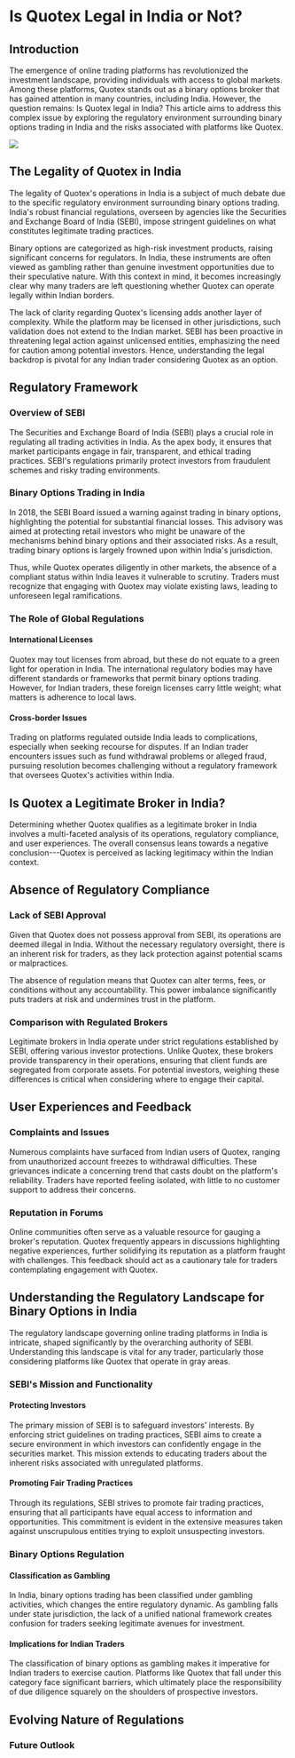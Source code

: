 # Is Quotex Legal in India or Not?

## Introduction

The emergence of online trading platforms has revolutionized the
investment landscape, providing individuals with access to global
markets. Among these platforms, Quotex stands out as a binary options
broker that has gained attention in many countries, including India.
However, the question remains: Is Quotex legal in India? This article
aims to address this complex issue by exploring the regulatory
environment surrounding binary options trading in India and the risks
associated with platforms like Quotex.

[![](https://static.quotex.io/files/4_en/300_250.jpg)](https://traff.sbs/brokerqxlid)

## The Legality of Quotex in India

The legality of Quotex\'s operations in India is a subject of much
debate due to the specific regulatory environment surrounding binary
options trading. India\'s robust financial regulations, overseen by
agencies like the Securities and Exchange Board of India (SEBI), impose
stringent guidelines on what constitutes legitimate trading practices.

Binary options are categorized as high-risk investment products, raising
significant concerns for regulators. In India, these instruments are
often viewed as gambling rather than genuine investment opportunities
due to their speculative nature. With this context in mind, it becomes
increasingly clear why many traders are left questioning whether Quotex
can operate legally within Indian borders.

The lack of clarity regarding Quotex\'s licensing adds another layer of
complexity. While the platform may be licensed in other jurisdictions,
such validation does not extend to the Indian market. SEBI has been
proactive in threatening legal action against unlicensed entities,
emphasizing the need for caution among potential investors. Hence,
understanding the legal backdrop is pivotal for any Indian trader
considering Quotex as an option.

## Regulatory Framework

### Overview of SEBI

The Securities and Exchange Board of India (SEBI) plays a crucial role
in regulating all trading activities in India. As the apex body, it
ensures that market participants engage in fair, transparent, and
ethical trading practices. SEBI\'s regulations primarily protect
investors from fraudulent schemes and risky trading environments.

### Binary Options Trading in India

In 2018, the SEBI Board issued a warning against trading in binary
options, highlighting the potential for substantial financial losses.
This advisory was aimed at protecting retail investors who might be
unaware of the mechanisms behind binary options and their associated
risks. As a result, trading binary options is largely frowned upon
within India\'s jurisdiction.

Thus, while Quotex operates diligently in other markets, the absence of
a compliant status within India leaves it vulnerable to scrutiny.
Traders must recognize that engaging with Quotex may violate existing
laws, leading to unforeseen legal ramifications.

### The Role of Global Regulations

#### International Licenses

Quotex may tout licenses from abroad, but these do not equate to a green
light for operation in India. The international regulatory bodies may
have different standards or frameworks that permit binary options
trading. However, for Indian traders, these foreign licenses carry
little weight; what matters is adherence to local laws.

#### Cross-border Issues

Trading on platforms regulated outside India leads to complications,
especially when seeking recourse for disputes. If an Indian trader
encounters issues such as fund withdrawal problems or alleged fraud,
pursuing resolution becomes challenging without a regulatory framework
that oversees Quotex's activities within India.

## Is Quotex a Legitimate Broker in India?

Determining whether Quotex qualifies as a legitimate broker in India
involves a multi-faceted analysis of its operations, regulatory
compliance, and user experiences. The overall consensus leans towards a
negative conclusion---Quotex is perceived as lacking legitimacy within
the Indian context.

## Absence of Regulatory Compliance

### Lack of SEBI Approval

Given that Quotex does not possess approval from SEBI, its operations
are deemed illegal in India. Without the necessary regulatory oversight,
there is an inherent risk for traders, as they lack protection against
potential scams or malpractices.

The absence of regulation means that Quotex can alter terms, fees, or
conditions without any accountability. This power imbalance
significantly puts traders at risk and undermines trust in the platform.

### Comparison with Regulated Brokers

Legitimate brokers in India operate under strict regulations established
by SEBI, offering various investor protections. Unlike Quotex, these
brokers provide transparency in their operations, ensuring that client
funds are segregated from corporate assets. For potential investors,
weighing these differences is critical when considering where to engage
their capital.

## User Experiences and Feedback

### Complaints and Issues

Numerous complaints have surfaced from Indian users of Quotex, ranging
from unauthorized account freezes to withdrawal difficulties. These
grievances indicate a concerning trend that casts doubt on the
platform's reliability. Traders have reported feeling isolated, with
little to no customer support to address their concerns.

### Reputation in Forums

Online communities often serve as a valuable resource for gauging a
broker\'s reputation. Quotex frequently appears in discussions
highlighting negative experiences, further solidifying its reputation as
a platform fraught with challenges. This feedback should act as a
cautionary tale for traders contemplating engagement with Quotex.

## Understanding the Regulatory Landscape for Binary Options in India

The regulatory landscape governing online trading platforms in India is
intricate, shaped significantly by the overarching authority of SEBI.
Understanding this landscape is vital for any trader, particularly those
considering platforms like Quotex that operate in gray areas.

### SEBI\'s Mission and Functionality

#### Protecting Investors

The primary mission of SEBI is to safeguard investors' interests. By
enforcing strict guidelines on trading practices, SEBI aims to create a
secure environment in which investors can confidently engage in the
securities market. This mission extends to educating traders about the
inherent risks associated with unregulated platforms.

#### Promoting Fair Trading Practices

Through its regulations, SEBI strives to promote fair trading practices,
ensuring that all participants have equal access to information and
opportunities. This commitment is evident in the extensive measures
taken against unscrupulous entities trying to exploit unsuspecting
investors.

### Binary Options Regulation

#### Classification as Gambling

In India, binary options trading has been classified under gambling
activities, which changes the entire regulatory dynamic. As gambling
falls under state jurisdiction, the lack of a unified national framework
creates confusion for traders seeking legitimate avenues for investment.

#### Implications for Indian Traders

The classification of binary options as gambling makes it imperative for
Indian traders to exercise caution. Platforms like Quotex that fall
under this category face significant barriers, which ultimately place
the responsibility of due diligence squarely on the shoulders of
prospective investors.

## Evolving Nature of Regulations

### Future Outlook

